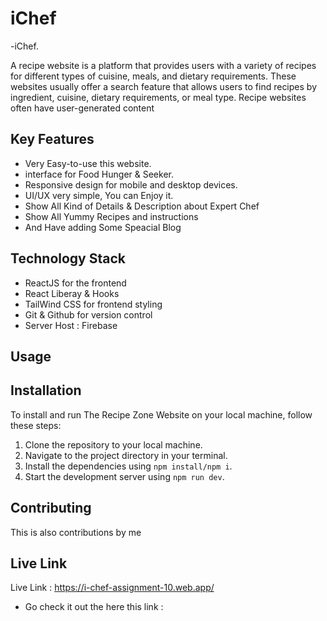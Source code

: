 # iChef

-iChef.

A recipe website is a platform that provides users with a variety of recipes for different types of cuisine, meals, and dietary requirements. These websites usually offer a search feature that allows users to find recipes by ingredient, cuisine, dietary requirements, or meal type. Recipe websites often have user-generated content

## Key Features

- Very Easy-to-use this website.
- interface for Food Hunger & Seeker.
- Responsive design for mobile and desktop devices.
- UI/UX very simple, You can Enjoy it.
- Show All Kind of Details & Description about Expert Chef
- Show All Yummy Recipes and instructions
- And Have adding Some Speacial Blog

## Technology Stack

- ReactJS for the frontend
- React Liberay & Hooks
- TailWind CSS for frontend styling
- Git & Github for version control
- Server Host : Firebase

## Usage

## Installation

To install and run The Recipe Zone Website on your local machine, follow these steps:

1. Clone the repository to your local machine.
2. Navigate to the project directory in your terminal.
3. Install the dependencies using `npm install/npm i`.
4. Start the development server using `npm run dev`.

## Contributing

This is also contributions by me

## Live Link

Live Link : https://i-chef-assignment-10.web.app/

- Go check it out the here this link :